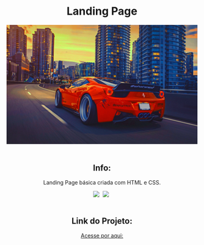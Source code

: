 <h1 align="center">Landing Page</h1>
<div align="center">
<img src="img/background.jpg" border="0" width="500"></a>
</div>
<br>

<h2 align="center">Info: </h2>
<p align="center">Landing Page básica criada com HTML e CSS.</p>
<div align="center">
<img height="40cm" src="https://cdn.jsdelivr.net/gh/devicons/devicon/icons/html5/html5-original.svg"/> <img height="40cm" hspace="5" src="https://cdn.jsdelivr.net/gh/devicons/devicon/icons/css3/css3-original.svg"/>
</div>
<br>
      
<h2 align="center"> Link do Projeto: </h1>

<p align="center"> <a href="https://edu-amorim2.github.io/Landing-page/">Acesse por aqui:</a></p>
